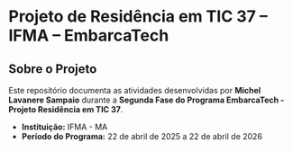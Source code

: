 # Projeto de Residência em TIC 37 – IFMA – EmbarcaTech

## Sobre o Projeto

Este repositório documenta as atividades desenvolvidas por **Michel Lavanere Sampaio** durante a **Segunda Fase do Programa EmbarcaTech - Projeto Residência em TIC 37**.
- **Instituição:** IFMA - MA
- **Período do Programa:** 22 de abril de 2025 a 22 de abril de 2026